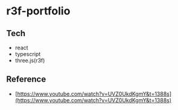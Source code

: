 # r3f-portfolio

## Tech
- react
- typescript
- three.js(r3f)
## Reference
- [https://www.youtube.com/watch?v=UVZ0UkdKgmY&t=1388s](https://www.youtube.com/watch?v=UVZ0UkdKgmY&t=1388s)
